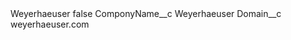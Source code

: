 <?xml version="1.0" encoding="UTF-8"?>
<CustomMetadata xmlns="http://soap.sforce.com/2006/04/metadata" xmlns:xsi="http://www.w3.org/2001/XMLSchema-instance" xmlns:xsd="http://www.w3.org/2001/XMLSchema">
    <label>Weyerhaeuser</label>
    <protected>false</protected>
    <values>
        <field>ComponyName__c</field>
        <value xsi:type="xsd:string">Weyerhaeuser</value>
    </values>
    <values>
        <field>Domain__c</field>
        <value xsi:type="xsd:string">weyerhaeuser.com</value>
    </values>
</CustomMetadata>
